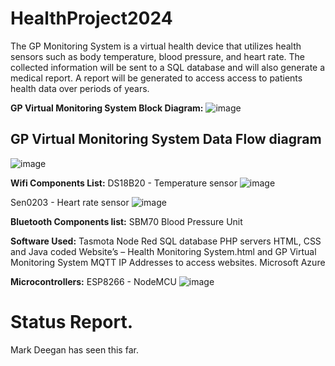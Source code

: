 # HealthProject2024
The GP Monitoring System is a virtual health device that utilizes health sensors such as body temperature, blood pressure, and heart rate. The collected information will be sent to a SQL database and will also generate a medical report. A report will be generated  to access access to patients health data over periods of  years.

**GP Virtual Monitoring System Block Diagram:**
![image](https://github.com/MMemon2003/HealthProject2024/assets/146339735/49ef81ae-71f8-442e-9e76-ac8e793823e2)

## GP Virtual Monitoring System Data Flow diagram
![image](https://github.com/MMemon2003/HealthProject2024/assets/146339735/54544175-f479-45e0-8be0-7bde8408a522)

**Wifi Components List:**
DS18B20 - Temperature sensor 
![image](https://github.com/MMemon2003/HealthProject2024/assets/146339735/5ac82613-8d46-47ff-b28e-de3d45d19be4)

Sen0203 - Heart rate sensor 
![image](https://github.com/MMemon2003/HealthProject2024/assets/146339735/b3565a77-b727-44c1-9dfe-b3867714462a)


**Bluetooth Components list:**
SBM70 Blood Pressure Unit

**Software Used:**
Tasmota 
Node Red
SQL database
PHP servers
HTML, CSS and Java coded Website’s – Health Monitoring System.html and GP Virtual Monitoring System
MQTT
IP Addresses to access websites. 
Microsoft Azure

**Microcontrollers:**
ESP8266 - NodeMCU
![image](https://github.com/MMemon2003/HealthProject2024/assets/146339735/9a1e536f-69bb-4ccf-8bd4-e8601d954761)





# Status Report.
Mark Deegan has seen this far.
